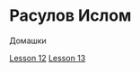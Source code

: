 # Расулов Ислом
Домашки

[Lesson 12](https://rasulovislom.github.io/bootstrap_project/src/ "html+css+bootstrap")
[Lesson 13](https://rasulovislom.github.io/lesson_13/src/ "pixel-perfect")
